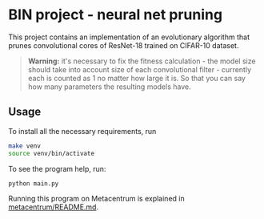 # BIN project - neural net pruning

This project contains an implementation of an evolutionary algorithm that prunes convolutional cores of ResNet-18 
trained on CIFAR-10 dataset.

> **Warning:** it's necessary to fix the fitness calculation - the model size should take into account size of
> each convolutional filter - currently each is counted as 1 no matter how large it is. So that you can say
> how many parameters the resulting models have.

## Usage

To install all the necessary requirements, run

```bash
make venv 
source venv/bin/activate
```

To see the program help, run:

```bash
python main.py
```

Running this program on Metacentrum is explained in [metacentrum/README.md](metacentrum/README.md).
